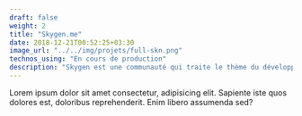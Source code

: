 ```yaml
---
draft: false
weight: 2
title: "Skygen.me"
date: 2018-12-21T00:52:25+03:30
image_url: "../../img/projets/full-skn.png"
technos_using: "En cours de production"
description: "Skygen est une communauté qui traite le thème du développement des bots discord. Pendant mon temps de libre, je travaille en parallèle sur la refonte partielle du back-end et front-end."
---
```


Lorem ipsum dolor sit amet consectetur, adipisicing elit. Sapiente iste quos dolores est, doloribus reprehenderit. Enim libero assumenda sed?